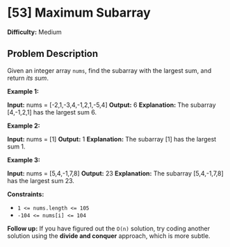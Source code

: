 # [53] Maximum Subarray

**Difficulty:** Medium

## Problem Description

Given an integer array `nums`, find the subarray with the largest sum, and return _its sum_.

**Example 1:**

**Input:** nums = \[-2,1,-3,4,-1,2,1,-5,4\]
**Output:** 6
**Explanation:** The subarray \[4,-1,2,1\] has the largest sum 6.

**Example 2:**

**Input:** nums = \[1\]
**Output:** 1
**Explanation:** The subarray \[1\] has the largest sum 1.

**Example 3:**

**Input:** nums = \[5,4,-1,7,8\]
**Output:** 23
**Explanation:** The subarray \[5,4,-1,7,8\] has the largest sum 23.

**Constraints:**

*   `1 <= nums.length <= 105`
*   `-104 <= nums[i] <= 104`

**Follow up:** If you have figured out the `O(n)` solution, try coding another solution using the **divide and conquer** approach, which is more subtle.